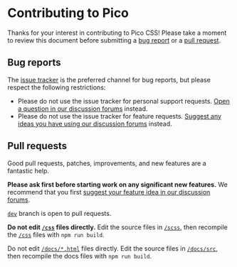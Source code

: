 # Contributing to Pico

Thanks for your interest in contributing to Pico CSS! Please take a moment to review this document before submitting a [bug report](https://github.com/picocss/pico/issues) or a [pull request](https://github.com/picocss/pico/pulls).

## Bug reports

The [issue tracker](https://github.com/picocss/pico/issues) is the preferred channel for bug reports, but please respect the following restrictions:
- Please do not use the issue tracker for personal support requests. [Open a question in our discussion forums](https://github.com/picocss/pico/discussions/categories/help) instead.
- Please do not use the issue tracker for feature requests. [Suggest any ideas you have using our discussion forums](https://github.com/picocss/pico/discussions/categories/ideas) instead.

## Pull requests

Good pull requests, patches, improvements, and new features are a fantastic help.

**Please ask first before starting work on any significant new features.**
We recommend that you first [suggest your feature idea in our discussion forums](https://github.com/picocss/pico/discussions/categories/ideas).

[`dev`](https://github.com/picocss/pico/tree/dev) branch is open to pull requests.

**Do not edit [`/css`](https://github.com/picocss/pico/tree/master/css) files directly.** Edit the source files in [`/scss`](https://github.com/picocss/pico/tree/master/scss), then recompile the [`/css`](https://github.com/picocss/pico/tree/master/css) files with `npm run build`.

Do not edit [`/docs/*.html`](https://github.com/picocss/pico/tree/master/docs) files directly. Edit the source files in [`/docs/src`](https://github.com/picocss/pico/tree/master/docs/src), then recompile the docs files with `npm run build`.
